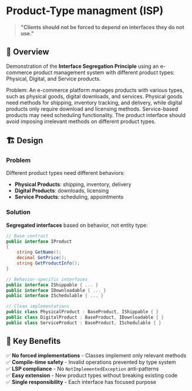 # Product-Type managment (ISP)

> **"Clients should not be forced to depend on interfaces they do not use."**

## 🎯 Overview

Demonstration of the **Interface Segregation Principle** using an e-commerce product management system with different product types: Physical, Digital, and Service products.

Problem:
An e-commerce platform manages products with various types, such as physical goods, digital downloads, and services. Physical goods need methods for shipping, inventory tracking, and delivery, while digital products only require download and licensing methods. Service-based products may need scheduling functionality. The product interface should avoid imposing irrelevant methods on different product types.

## 🏗️ Design

### Problem

Different product types need different behaviors:

- **Physical Products**: shipping, inventory, delivery
- **Digital Products**: downloads, licensing
- **Service Products**: scheduling, appointments

### Solution

**Segregated interfaces** based on behavior, not entity type:

```csharp
// Base contract
public interface IProduct
{
    string GetName();
    decimal GetPrice();
    string GetProductInfo();
}

// Behavior-specific interfaces
public interface IShippable { ... }
public interface IDownloadable { ... }
public interface ISchedulable { ... }

// Clean implementations
public class PhysicalProduct : BaseProduct, IShippable { }
public class DigitalProduct : BaseProduct, IDownloadable { }
public class ServiceProduct : BaseProduct, ISchedulable { }
```

## 🚀 Key Benefits

✅ **No forced implementations** - Classes implement only relevant methods  
✅ **Compile-time safety** - Invalid operations prevented by type system  
✅ **LSP compliance** - No `NotImplementedException` anti-patterns  
✅ **Easy extension** - New product types without breaking existing code  
✅ **Single responsibility** - Each interface has focused purpose
